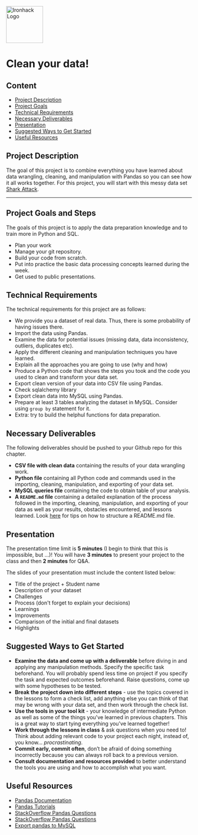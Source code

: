 <img src="https://bit.ly/2VnXWr2" alt="Ironhack Logo" width="100"/>

# Clean your data!
## Content
- [Project Description](#project-description)
- [Project Goals](#project-goals)
- [Technical Requirements](#technical-requirements)
- [Necessary Deliverables](#necessary-deliverables)
- [Presentation](#presentation)
- [Suggested Ways to Get Started](#suggested-ways-to-get-started)
- [Useful Resources](#useful-resources)

## Project Description

The goal of this project is to combine everything you have learned about data wrangling, cleaning, and manipulation with Pandas so you can see how it all works together. For this project, you will start with this messy data set [Shark Attack](https://www.kaggle.com/teajay/global-shark-attacks). 


---


## Project Goals and Steps

The goals of this project is to apply the data preparation knowledge and to train more in  Python and SQL.


- Plan your work
- Manage your git repository.
- Build your code from scratch.
- Put into practice the basic data processing concepts learned during the week.
- Get used to public presentations.

## Technical Requirements

The technical requirements for this project are as follows:

* We provide you a dataset of real data. Thus, there is some probability of having issues there.
* Import the data using Pandas.
* Examine the data for potential issues (missing data, data inconsistency, outliers, duplicates etc).
* Apply the different cleaning and manipulation techniques you have learned.
* Explain all the approaches you are going to use (why and how)
* Produce a Python code that shows the steps you took and the code you used to clean and transform your data set.
* Export clean version of your data into CSV file using Pandas.
* Check sqlalchemy library
* Export clean data into MySQL using Pandas.
* Prepare at least 3 tables analyzing the dataset in MySQL. Consider using ``group by`` statement for it.
* Extra: try to build the helphul functions for data preparation.

## Necessary Deliverables

The following deliverables should be pushed to your Github repo for this chapter.

* **CSV file with clean data** containing the results of your data wrangling work.
* **Python file** containing all Python code and commands used in the importing, cleaning, manipulation, and exporting of your data set.
* **MySQL queries file** containing the code to obtain table of your analysis.
* **A ``README.md`` file** containing a detailed explanation of the process followed in the importing, cleaning, manipulation, and exporting of your data as well as your results, obstacles encountered, and lessons learned.  Look [here](https://www.makeareadme.com/) for tips on how to structure a README.md file.

## Presentation

The presentation time limit is **5 minutes** (I begin to think that this is impossible, but ...)! You will have **3 minutes** to present your project to the class and then **2 minutes** for Q&A.

The slides of your presentation must include the content listed below:

- Title of the project + Student name
- Description of your dataset
- Challenges
- Process (don't forget to explain your decisions)
- Learnings
- Improvements
- Comparison of the initial and final datasets
- Highlights



## Suggested Ways to Get Started

- **Examine the data and come up with a deliverable** before diving in and applying any manipulation methods. Specify the specific task beforehand. You will probably spend less time on project if you specify the task and expected outcomes beforehand. Raise questions, come up with some hypotheses to be tested.
- **Break the project down into different steps** - use the topics covered in the lessons to form a check list, add anything else you can think of that may be wrong with your data set, and then work through the check list.
- **Use the tools in your tool kit** - your knowledge of intermediate Python as well as some of the things you've learned in previous chapters. This is a great way to start tying everything you've learned together!
- **Work through the lessons in class** & ask questions when you need to! Think about adding relevant code to your project each night, instead of, you know... *procrastinating*.
- **Commit early, commit often**, don’t be afraid of doing something incorrectly because you can always roll back to a previous version.
- **Consult documentation and resources provided** to better understand the tools you are using and how to accomplish what you want.

## Useful Resources

* [Pandas Documentation](https://pandas.pydata.org/pandas-docs/stable/)
* [Pandas Tutorials](https://pandas.pydata.org/pandas-docs/stable/tutorials.html)
* [StackOverflow Pandas Questions](https://stackoverflow.com/questions/tagged/pandas)
* [StackOverflow Pandas Questions](https://stackoverflow.com/questions/tagged/pandas)
* [Export pandas to MySQL](https://stackoverflow.com/questions/48689682/exporting-pandas-dataframe-to-mysql-using-sqlalchemys)


